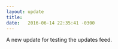 ```yaml
---
layout: update
title:
date:   2016-06-14 22:35:41 -0300
---
```


A new update for testing the updates feed.